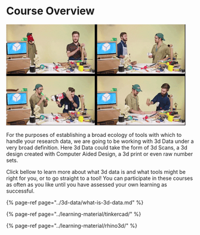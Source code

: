 # Course Overview



![Watch the first episode of 3DIY here: ](../.gitbook/assets/3diy.gif)

For the purposes of establishing a broad ecology of tools with which to handle your research data, we are going to be working with 3d Data under a very broad definition. Here 3d Data could take the form of 3d Scans, a 3d design created with Computer Aided Design, a 3d print or even raw number sets.  

Click bellow to learn more about what 3d data is and what tools might be right for you, or to go straight to a tool! You can participate in these courses as often as you like until you have assessed your own learning as successful.  


{% page-ref page="../3d-data/what-is-3d-data.md" %}

{% page-ref page="../learning-material/tinkercad/" %}

{% page-ref page="../learning-material/rhino3d/" %}

